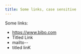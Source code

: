 ```yaml
---
title: Some links, case sensitive
---
```

Some links:

* https://www.bibo.com
* Titled Link
* mailto--
* titled linK
